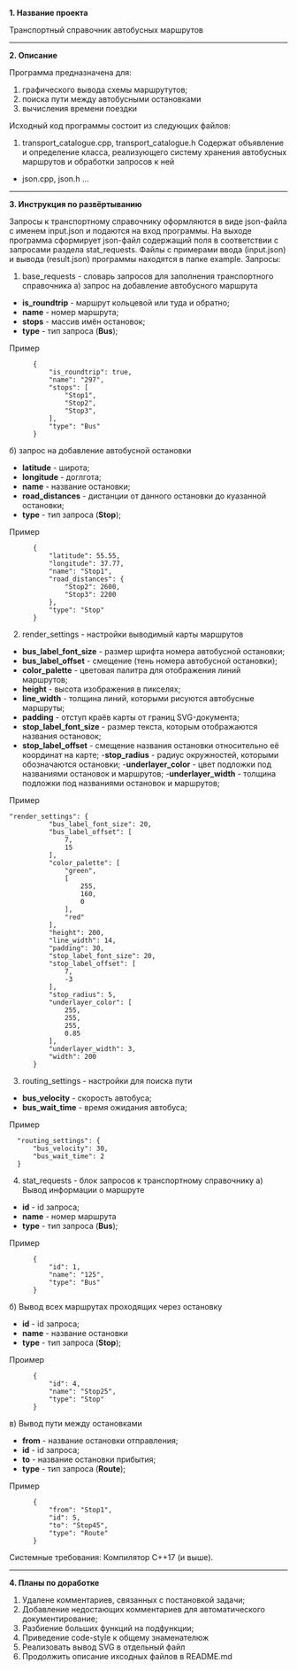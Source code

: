 **1. Название проекта**

Транспортный справочник автобусных маршрутов

------------

**2. Описание**

Программа предназначена для:
1. графического вывода схемы маршрутутов;
2. поиска пути между автобусными остановками
3. вычисления времени поездки

Исходный код программы состоит из следующих файлов:
1. transport_catalogue.cpp, transport_catalogue.h
Содержат объявление и определение класса, реализующего систему хранения автобусных маршрутов и обработки запросов к ней
- json.cpp, json.h 
...

------------

**3. Инструкция по развёртыванию**

Запросы к транспортному справочнику оформляются в виде json-файла с именем input.json и подаются на вход программы.
На выходе программа сформирует json-файл содержащий поля в соответствии с запросами раздела stat_requests.
Файлы с примерами ввода (input.json) и вывода (result.json) программы находятся в папке example.
Запросы:
1)  base_requests - словарь запросов для заполнения транспортного справочника
а) запрос на добавление автобусного маршрута
- **is_roundtrip** - маршрут кольцевой или туда и обратно;
- **name** - номер маршрута;
- **stops** - массив имён остановок;
- **type** - тип запроса (**Bus**);

Пример
          
          {
              "is_roundtrip": true,
              "name": "297",
              "stops": [
                  "Stop1",  
                  "Stop2",  
                  "Stop3",  
              ],
              "type": "Bus"  
          }
          
б) запрос на добавление автобусной остановки
- **latitude** - широта;
- **longitude** - доглгота;
- **name** - название остановки;
- **road_distances** - дистанции от данного остановки до куазанной остановки;
- **type** - тип запроса (**Stop**);

Пример

          {
              "latitude": 55.55,
              "longitude": 37.77,
              "name": "Stop1",
              "road_distances": {
                  "Stop2": 2600,
                  "Stop3": 2200
              },
              "type": "Stop"
          }
2) render_settings - настройки выводимый карты маршрутов
- **bus_label_font_size** - размер шрифта номера автобусной остановки;
- **bus_label_offset** - смещение (тень номера автобусной остановки);
- **color_palette** - цветовая палитра для отображения линий маршрутов;
- **height** - высота изображения в пикселях;
- **line_width** - толщина линий, которыми рисуются автобусные маршруты;
- **padding** - отступ краёв карты от границ SVG-документа;
- **stop_label_font_size** -  размер текста, которым отображаются названия остановок;
- **stop_label_offset** -  смещение названия остановки относительно её координат на карте;
-**stop_radius** - радиус окружностей, которыми обозначаются остановки;
-**underlayer_color** - цвет подложки под названиями остановок и маршрутов;
-**underlayer_width** - толщина подложки под названиями остановок и маршрутов;

Пример

    "render_settings": {
              "bus_label_font_size": 20,
              "bus_label_offset": [
                  7,
                  15
              ],
              "color_palette": [
                  "green",
                  [
                      255,
                      160,
                      0
                  ],
                  "red"
              ],
              "height": 200,
              "line_width": 14,
              "padding": 30,
              "stop_label_font_size": 20,
              "stop_label_offset": [
                  7,
                  -3
              ],
              "stop_radius": 5,
              "underlayer_color": [
                  255,
                  255,
                  255,
                  0.85
              ],
              "underlayer_width": 3,
              "width": 200
          }

3) routing_settings - настройки для поиска пути
- **bus_velocity** - скорость автобуса;
- **bus_wait_time** - время ожидания автобуса;

Пример

      "routing_settings": {
          "bus_velocity": 30,
          "bus_wait_time": 2
      }
4)  stat_requests  - блок запросов к транспортному справочнику
а) Вывод информации о маршруте
- **id** - id запроса;
- **name** - номер маршрута
- **type** - тип запроса (**Bus**);

Пример

          {
              "id": 1,
              "name": "125",
              "type": "Bus"
          }
б) Вывод всех маршрутах проходящих через остановку
- **id** - id запроса;
- **name** - название остановки
- **type** - тип запроса (**Stop**);

Проимер

          {
              "id": 4,
              "name": "Stop25",
              "type": "Stop"
          }
в) Вывод пути между остановками
- **from** - название остановки отправления;
- **id** - id запроса;
- **to** - название остановки прибытия;
- **type** - тип запроса (**Route**);

Пример

          {
              "from": "Stop1",
              "id": 5,
              "to": "Stop45",
              "type": "Route"
          }
          
Системные требования:
Компилятор C++17 (и выше).

------------

**4. Планы по доработке**
1. Удалене комментариев, связанных с постановкой задачи;
2. Добавление недостающих комментариев для автоматического документирование;
3. Разбиение больших функций на подфункции;
4. Приведение code-style к общему знаменателюж
5. Реализовать вывод SVG в отдельный файл
6. Продолжить описание ихсодных файлов в README.md
